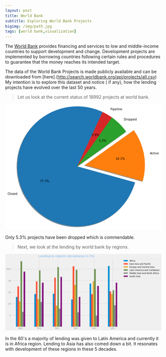 ```yaml
---
layout: post
title: World Bank
subtitle: Exploring World Bank Projects
bigimg: /img/path.jpg
tags: [world bank,visualization]
---
```


The [World Bank](https://www.worldbank.org/) provides financing and services to low and middle-income countries to support development and change. Development projects are implemented by borrowing countries following certain rules and procedures to guarantee that the money reaches its intended target.

The data of the World Bank Projects is made publicly available and can be downloaded from [here].(http://search.worldbank.org/api/projects/all.csv)  My intention is to explore this dataset and notice ( if any), how the lending projects have evolved over the last 50 years.

>Let us look at the current status of 18992 projects at world bank.

![Project status](/img/project_status.png)

Only 5.3% projects have been dropped which is commendable.

>Next, we look at the lending by world bank by regions.

![Regionwise Lending](/img/lending_regions.png)

In the 60's a majority of lending was given to Latin America and currently it is in Africa region. Lending to Asia has also comed down a bit. It resonates with development of these regions in these 5 decades.
